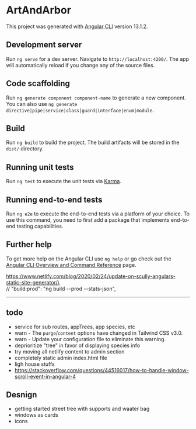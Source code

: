 # ArtAndArbor

This project was generated with [Angular CLI](https://github.com/angular/angular-cli) version 13.1.2.

## Development server

Run `ng serve` for a dev server. Navigate to `http://localhost:4200/`. The app will automatically reload if you change any of the source files.

## Code scaffolding

Run `ng generate component component-name` to generate a new component. You can also use `ng generate directive|pipe|service|class|guard|interface|enum|module`.

## Build

Run `ng build` to build the project. The build artifacts will be stored in the `dist/` directory.

## Running unit tests

Run `ng test` to execute the unit tests via [Karma](https://karma-runner.github.io).

## Running end-to-end tests

Run `ng e2e` to execute the end-to-end tests via a platform of your choice. To use this command, you need to first add a package that implements end-to-end testing capabilities.

## Further help

To get more help on the Angular CLI use `ng help` or go check out the [Angular CLI Overview and Command Reference](https://angular.io/cli) page.

https://www.netlify.com/blog/2020/02/24/update-on-scully-angulars-static-site-generator/\    
// "build:prod": "ng build --prod --stats-json",

---

## todo
- service for sub routes, appTrees, app species, etc
- warn - The `purge`/`content` options have changed in Tailwind CSS v3.0.
- warn - Update your configuration file to eliminate this warning.
- deprioritize "tree" in favor of displaying species info
- try moving all netlify content to admin section
- completely static admin index.html file
- ligh house stuffs
- https://stackoverflow.com/questions/44516017/how-to-handle-window-scroll-event-in-angular-4

## Desnign
- getting started street tree with supports and waater bag
- windows as cards
- icons
